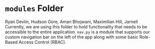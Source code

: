 # `modules` Folder
Ryan Devlin, Hudson Gore, Aman Bhojwani, Maximilian Hill, Jarnell
Currently, we are using this folder to hold functionality that needs to be accessible to the entire application. `nav.py` is a module that supports our custom navigation bar on the left of the app along with some basic Role-Based Access Control (RBAC). 